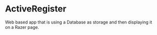 # ActiveRegister
Web based app that is using a Database as storage and then displaying it on a Razer page.
